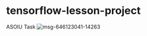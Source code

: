 # tensorflow-lesson-project
ASOIU Task
![msg-646123041-14263](https://user-images.githubusercontent.com/104730536/200113920-ac1f5b8a-3825-48b6-938c-831486f11cb0.jpg)
